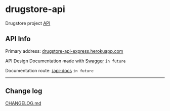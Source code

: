 # drugstore-api

Drugstore project [API](https://drugstore-api-express.herokuapp.com)

## API Info

Primary address: [drugstore-api-express.herokuapp.com](https://drugstore-api-express.herokuapp.com)

API Design Documentation ~~made~~ with [Swagger](https://swagger.io) `in future`

Documentation route: [/api-docs](https://drugstore-api-php.herokuapp.com/api-docs) `in future`

***

## Change log

[CHANGELOG.md](CHANGELOG.md)
